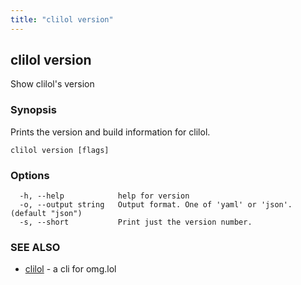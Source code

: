 ```yaml
---
title: "clilol version"
---
```

## clilol version

Show clilol's version

### Synopsis

Prints the version and build information for clilol.

```
clilol version [flags]
```

### Options

```
  -h, --help            help for version
  -o, --output string   Output format. One of 'yaml' or 'json'. (default "json")
  -s, --short           Print just the version number.
```

### SEE ALSO

* [clilol](clilol.md)	 - a cli for omg.lol
